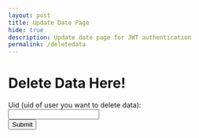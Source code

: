 ```yaml
---
layout: post
title: Update Date Page
hide: true
description: Update date page for JWT authentication
permalink: /deletedata
---
```


<body class="deletedata">
    <!-- Failure Screen -->
    <h1 class="bigtitle">Delete Data Here!</h1>
    <!-- Prompt new updated info -->
    <label for="inputusername" class="smalltitle">Uid (uid of user you want to delete data):</label><br>
    <input type="text" name="uid" id="uid" required><br>
    <!-- Prompt to submit -->
    <button class="buttons" onclick="deletedata()">Submit</button>
    <script type="module">
        import { uri, options } from '{{site.baseurl}}/assets/js/api/config.js';
        const url = uri + '/api/users/';
        function deletedata(){
        const body = {
            uid: document.getElementById("uid").value,
        };
        const AuthOptions = {
            mode: 'cors', // no-cors, *cors, same-origin
            credentials: 'include', // include, same-origin, omit
            headers: {
                'Content-Type': 'application/json',
            },
            method: 'DELETE', // Override the method property
            cache: 'no-cache', // Set the cache property
            body: JSON.stringify(body) // delete if using backend code that fetches directly from the cookie
        };
        // fetch the API
        fetch(url, AuthOptions)
            // response is a RESTful "promise" on any successful fetch
            .then(response => {
            // check for response errors and display
            if (response.status !== 200) {
                window.location.href = "{{site.baseurl}}/loginpage"
            }
            // valid response will contain JSON data
            response.json().then(data => {
                window.location.href = "{{site.baseurl}}/data/database";
            })
        })
        // catch fetch errors (ie ACCESS to server blocked)
        .catch(err => {
            console.log(err)
        });
        }
        window.deletedata = deletedata;
    </script>
</body>
